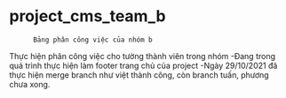# project_cms_team_b
          Bảng phân công việc của nhóm b
Thực hiện phân công việc cho tường thành viên trong nhóm
-Đang trong quá trình thực hiện làm footer trang chủ của project
-Ngày 29/10/2021 đã thực hiện merge branch như việt thành công, còn branch tuấn, phương chưa xong.
